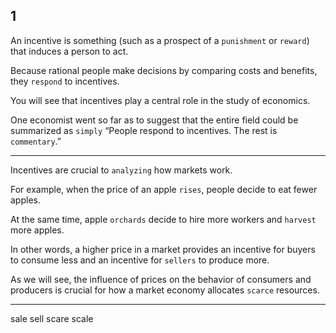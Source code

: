 ## 1
An incentive is something (such as a prospect of a `punishment` or `reward`) 
that induces a person to act. 

Because rational people make decisions by comparing costs 
and benefits, they `respond` to incentives. 

You will see that incentives play a central 
role in the study of economics. 

One economist went so far as to suggest that the 
entire field could be summarized as `simply` “People respond to incentives. The 
rest is `commentary`.”

---

Incentives are crucial to `analyzing` how markets work. 

For example, when the price of an apple `rises`, people decide to eat fewer apples. 

At the same time, apple `orchards` decide to hire more workers and `harvest` more apples. 

In other words, a higher price in a market provides an incentive for buyers to consume less and an 
incentive for `sellers` to produce more. 

As we will see, the influence of prices on the behavior of consumers and producers is crucial for how a market economy allocates `scarce` resources.

---
sale sell
scare scale

